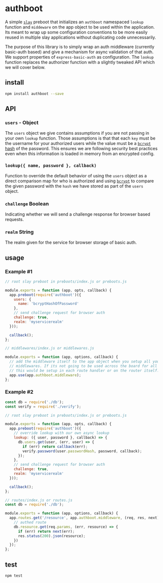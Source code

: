 # authboot

A simple [`slay`][slay] preboot that initializes an `authboot` namespaced `lookup` function
and `middeware` on the app object to be used within the application. Its meant
to wrap up some configuration conventions to be more easily reused in multiple
slay applications without duplicating code unnecessarily.

The purpose of this library is to simply wrap an auth middleware (currently basic-auth based)
and give a mechanism for async validation of that auth. We support
properties of `express-basic-auth` as configuration. The `lookup` function
replaces the authorizer function with a slightly tweaked API which we will cover
below.

## install

```sh
npm install authboot --save
```

## API

### `users` - Object

The `users` object we give contains assumptions if you are not passing in your
own `lookup` function. Those assumptions is that that each `key` must be the
username for your authorized users while the value must be a [`bcrypt`][bcrypt]
[hash](https://github.com/kelektiv/node.bcrypt.js#to-hash-a-password) of the password. This ensures we are following security best practices even
when this information is loaded in memory from an encrypted config.

### `lookup({ name, password }, callback)`

Function to override the default behavior of using the `users` object as
a direct comparison map for who is authorized and using [`bcrypt`][bcrypt] to
compare the given password with the `hash` we have stored as part of the `users`
object.

### `challenge` Boolean

Indicating whether we will send a challenge response for browser based requests.

### `realm` String

The realm given for the service for browser storage of basic auth.

## usage

### Example #1
```js
// root slay preboot in preboots/index.js or preboots.js

module.exports = function (app, opts, callback) {
  app.preboot(require('authboot')({
    users: {
      name: 'bcryptHashOfPassword'
    },
    // send challenge request for browser auth
    challenge: true,
    realm: 'myservicerealm'
  }));

  callback();
};
```

```js
// middlewares/index.js or middlewares.js

module.exports = function (app, options, callback) {
  // add the middleware itself to the app object when you setup all your other
  // middlewares. If its not going to be used across the board for all routes,
  // this would be setup in each route handler or on the router itself.
  app.use(app.authboot.middleware);
};

```

### Example #2
```js
const db = require('./db');
const verify = require('./verify');

// root slay preboot in preboots/index.js or preboots.js

module.exports = function (app, opts, callback) {
  app.preboot(require('authboot')({
    // override lookup with our own async lookup
    lookup: ({ user, password }, callback) => {
      db.users.get(user, (err, user) => {
        if (err) return callback(err);
        verify.password(user.passwordHash, password, callback);
      });
    },
    // send challenge request for browser auth
    challenge: true,
    realm: 'myservicerealm'
  }));

  callback();
};
```

```js
// routes/index.js or routes.js
const db = require('./db');

module.exports = function (app, options, callback) {
  app.routes.get('/resource', app.authboot.middleware, (req, res, next) => {
    // authed route
    db.resource.get(req.params, (err, resource) => {
      if (err) return next(err);
      res.status(200).json(resource);
    })
  });
};

```

## test

```sh
npm test
```

[slay]: https://github.com/godaddy/slay
[bcrypt]: https://github.com/kelektiv/node.bcrypt.js
